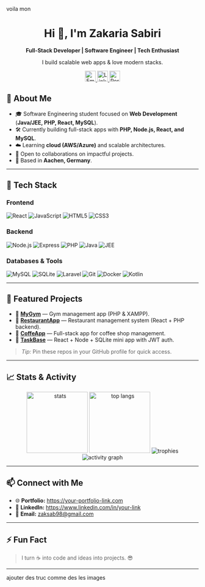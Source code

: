 voila mon <div align="center">
  <h1>Hi 👋, I'm Zakaria Sabiri</h1>
  <p><strong>Full-Stack Developer | Software Engineer | Tech Enthusiast</strong></p>
  <p>I build scalable web apps & love modern stacks.</p>

  <p>
    <a href="mailto:zaksab98@gmail.com">
      <img
        src="https://img.shields.io/badge/Email-zaksab98%40gmail.com-EA4335?style=for-the-badge&logo=gmail&logoColor=FFFFFF"
        alt="Email"
        height="28"
      />
    </a>
    <a href="https://www.linkedin.com/in/zakaria-sabiri-8a97b4364/">
      <img
        src="https://img.shields.io/badge/LinkedIn-Connect-0A66C2?style=for-the-badge&logo=linkedin&logoColor=FFFFFF"
        alt="LinkedIn"
        height="28"
      />
    </a>
    <a href="https://your-portfolio-link.com">
      <img
        src="https://img.shields.io/badge/Portfolio-Visit-000000?style=for-the-badge&logo=vercel&logoColor=FFFFFF"
        alt="Portfolio"
        height="28"
      />
    </a>
  </p>
</div>


## 🚀 About Me
- 🎓 Software Engineering student focused on **Web Development** (**Java/JEE, PHP, React, MySQL**).
- 🛠️ Currently building full-stack apps with **PHP, Node.js, React, and MySQL**.
- ☁️ Learning **cloud (AWS/Azure)** and scalable architectures.
- 🤝 Open to collaborations on impactful projects.
- 📍 Based in **Aachen, Germany**.

---

## 🧰 Tech Stack

### Frontend
![React](https://img.shields.io/badge/React-20232A?logo=react&logoColor=61DAFB&style=for-the-badge)
![JavaScript](https://img.shields.io/badge/JavaScript-323330?logo=javascript&logoColor=F7DF1E&style=for-the-badge)
![HTML5](https://img.shields.io/badge/HTML5-E34F26?logo=html5&logoColor=white&style=for-the-badge)
![CSS3](https://img.shields.io/badge/CSS3-1572B6?logo=css3&logoColor=white&style=for-the-badge)

### Backend
![Node.js](https://img.shields.io/badge/Node.js-339933?logo=nodedotjs&logoColor=white&style=for-the-badge)
![Express](https://img.shields.io/badge/Express-000000?logo=express&logoColor=white&style=for-the-badge)
![PHP](https://img.shields.io/badge/PHP-777BB4?logo=php&logoColor=white&style=for-the-badge)
![Java](https://img.shields.io/badge/Java-ED8B00?logo=java&logoColor=white&style=for-the-badge)
![JEE](https://img.shields.io/badge/JEE-5382A1?logo=openjdk&logoColor=white&style=for-the-badge)

### Databases & Tools
![MySQL](https://img.shields.io/badge/MySQL-4479A1?logo=mysql&logoColor=white&style=for-the-badge)
![SQLite](https://img.shields.io/badge/SQLite-003B57?logo=sqlite&logoColor=white&style=for-the-badge)
![Laravel](https://img.shields.io/badge/Laravel-FF2D20?logo=laravel&logoColor=white&style=for-the-badge)
![Git](https://img.shields.io/badge/Git-F05032?logo=git&logoColor=white&style=for-the-badge)
![Docker](https://img.shields.io/badge/Docker-2496ED?logo=docker&logoColor=white&style=for-the-badge)
![Kotlin](https://img.shields.io/badge/Kotlin-7F52FF?logo=kotlin&logoColor=white&style=for-the-badge)

---

## 🌟 Featured Projects

- 🔹 **[MyGym](https://github.com/zaka41a/MyGym)** — Gym management app (PHP & XAMPP).
- 🔹 **[RestaurantApp](https://github.com/zaka41a/RestaurantApp)** — Restaurant management system (React + PHP backend).
- 🔹 **[CoffeApp](https://github.com/zaka41a/CoffeApp)** — Full-stack app for coffee shop management.
- 🔹 **[TaskBase](https://github.com/zaka41a/TaskBase)** — React + Node + SQLite mini app with JWT auth.

> *Tip:* Pin these repos in your GitHub profile for quick access.

---

## 📈 Stats & Activity

<div align="center">

<img height="160" src="https://github-readme-stats.vercel.app/api?username=zaka41a&show_icons=true&theme=tokyonight&hide_border=true" alt="stats" />
<img height="160" src="https://github-readme-stats.vercel.app/api/top-langs/?username=zaka41a&layout=compact&theme=tokyonight&hide_border=true" alt="top langs" />

<img src="https://github-profile-trophy.vercel.app/?username=zaka41a&theme=tokyonight&margin-w=10&margin-h=10&no-frame=true" alt="trophies" />

<img src="https://github-readme-activity-graph.vercel.app/graph?username=zaka41a&theme=react-dark&hide_border=true&area=true" alt="activity graph" />

</div>

---

## 📫 Connect with Me
- 🌐 **Portfolio:** https://your-portfolio-link.com  
- 💼 **LinkedIn:** https://www.linkedin.com/in/your-link  
- 📧 **Email:** [zaksab98@gmail.com](mailto:zaksab98@gmail.com)

---

## ⚡ Fun Fact
> I turn ☕ into code and ideas into projects. 😎

---
ajouter des truc comme des les images

